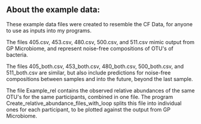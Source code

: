 ## About the example data:
These example data files were created to resemble the CF Data, for anyone to use as inputs into my programs.

The files 405.csv, 453.csv, 480.csv, 500.csv, and 511.csv mimic output from GP Microbiome, and represent noise-free compositions of OTU's of bacteria. 

The files 405_both.csv, 453_both.csv, 480_both.csv, 500_both.csv, and 511_both.csv are similar, but also include predictions for noise-free compositions between samples and into the future, beyond the last sample. 

The file Example_rel contains the observed relative abundances of the same OTU's for the same participants, combined in one file. The program Create_relative_abundance_files_with_loop splits this file into individual ones for each participant, to be plotted against the output from GP Microbiome.


